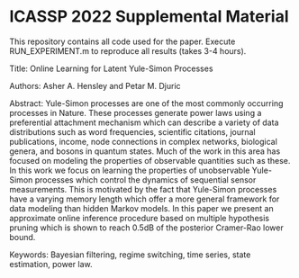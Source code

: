 # ICASSP 2022 Supplemental Material

This repository contains all code used for the paper. Execute RUN_EXPERIMENT.m to reproduce all results (takes 3-4 hours).

Title: Online Learning for Latent Yule-Simon Processes

Authors: Asher A. Hensley and Petar M. Djuric

Abstract: Yule-Simon processes are one of the most commonly occurring processes in Nature. These processes generate power laws using a preferential attachment mechanism which can describe a variety of data distributions such as word frequencies, scientific citations, journal publications, income, node connections in complex networks, biological genera, and bosons in quantum states. Much of the work in this area has focused on modeling the properties of observable quantities such as these. In this work we focus on learning the properties of unobservable Yule-Simon processes which control the dynamics of sequential sensor measurements. This is motivated by the fact that Yule-Simon processes have a varying memory length which offer a more general framework for data modeling than hidden Markov models. In this paper we present an approximate online inference procedure based on multiple hypothesis pruning which is shown to reach 0.5dB of the posterior Cramer-Rao lower bound.

Keywords: Bayesian filtering, regime switching, time series, state estimation, power law.


